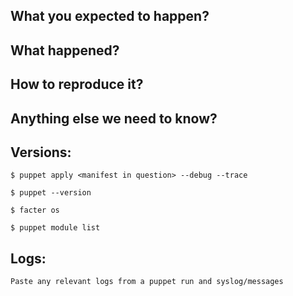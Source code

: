 <!--
Hi, thank you for opening an issue!
Before hitting the button...

** Is this a FEATURE REQUEST? **
If so, please search existing feature requests, and if you find a similar one, up-vote it and/or add your comments to it instead.
If you did not find a similar one, please describe in details:
- why: your use-case, specific constraints you may have, etc.
- what: the feature/behaviour/change you would like to see in the module

** Is this a BUG REPORT? **
Please fill in as much of the template below as you can.

Thank you!
-->

## What you expected to happen?

## What happened?
<!-- Error message, actual behaviour, etc. -->

## How to reproduce it?
<!-- Specific steps, as well as manifests and puppet configuration that may influence reproducing the issue. -->

## Anything else we need to know?


## Versions:
<!-- Please paste in the output of these commands-->
```
$ puppet apply <manifest in question> --debug --trace

$ puppet --version

$ facter os

$ puppet module list
```

## Logs:
```
Paste any relevant logs from a puppet run and syslog/messages
```